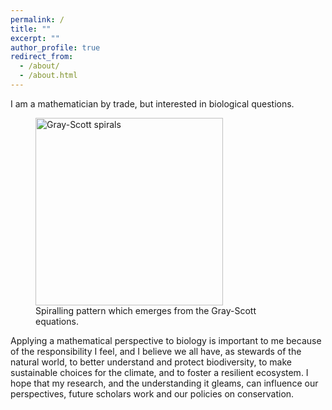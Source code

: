 ```yaml
---
permalink: /
title: ""
excerpt: ""
author_profile: true
redirect_from: 
  - /about/
  - /about.html
---
```


I am a mathematician by trade, but interested in biological questions. 
<figure>
	<a href="/images/Reaction-Diffusion.gif">
	<img src="/images/Reaction-Diffusion.gif" alt = "Gray-Scott spirals" style="width:300px"/>
	</a>
	<figcaption>Spiralling pattern which emerges from the Gray-Scott equations.</figcaption>
</figure>

Applying a mathematical perspective to biology is important to me because of the responsibility I feel, and I believe we all have, as stewards of the natural world, to better understand and protect biodiversity, to make sustainable choices for the climate, and to foster a resilient ecosystem. I hope that my research, and the understanding it gleams, can influence our perspectives, future scholars work and our policies on conservation.
